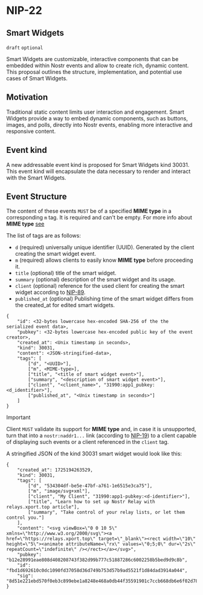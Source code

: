 NIP-22
======

Smart Widgets
-------------
`draft` `optional`

Smart Widgets are customizable, interactive components that can be embedded within Nostr events and allow to create rich, dynamic content. This proposal outlines the structure, implementation, and potential use cases of Smart Widgets.

## Motivation
Traditional static content limits user interaction and engagement. Smart Widgets provide a way to embed dynamic components, such as buttons, images, and polls, directly into Nostr events, enabling more interactive and responsive content.

## Event kind
A new addressable event kind is proposed for Smart Widgets kind 30031. This event kind will encapsulate the data necessary to render and interact with the Smart Widgets.

## Event Structure
The content of these events `MUST` be of a specified **MIME type** in a corresponding `m` tag. It is required and can't be empty. For more info about **MIME type** [see](https://developer.mozilla.org/en-US/docs/Web/HTTP/Basics_of_HTTP/MIME_types)

The list of tags are as follows:

- `d` (required) universally unique identifier (UUID). Generated by the client creating the smart widget event.
- `m` (required) allows clients to easily know **MIME type** before proceeding it.
- `title` (optional) title of the smart widget.
- `summary` (optional) description of the smart widget and its usage.
- `client` (optional) reference for the used client for creating the smart widget according to [NIP-89](../master/89.md).
- `published_at` (optional) Publishing time of the smart widget differs from the created_at for edited smart widgets.

```
{
	"id": <32-bytes lowercase hex-encoded SHA-256 of the the serialized event data>,
	"pubkey": <32-bytes lowercase hex-encoded public key of the event creator>,
	"created_at": <Unix timestamp in seconds>,
	"kind": 30031,
	"content": <JSON-stringified-data>,
	"tags": [
		["d", "<UUID>"],
		["m", <MIME-type>],
		["title", "<title of smart widget event>"],
		["summary", "<description of smart widget event>"],
		["client", "<client_name>", "31990:app1_pubkey:<d_identifier>"],
		["published_at", "<Unix timestamp in seconds>"]
	]
}
```

> [!IMPORTANT]
> Client `MUST` validate its support for **MIME type** and, in case it is unsupported, turn that into a `nostr:naddr1...` link (according to [NIP-19](../master/19.md)) to a client capable of displaying such events or a client referenced in the `client` tag.


A stringified JSON of the kind 30031 smart widget would look like this:
```
{
    "created_at": 1725194263529,
    "kind": 30031,
    "tags": [
        ["d", "534304df-be5e-47bf-a761-1e6515e3ca75"],
        ["m", "image/svg+xml"],
        ["client", "My Client", "31990:app1-pubkey:<d-identifier>"],
        ["title", "Learn how to set up Nostr Relay with relays.xport.top article"],
        ["summary", "Take control of your relay lists, or let them control you."]
    ],
    "content": "<svg viewBox=\"0 0 10 5\" xmlns=\"http://www.w3.org/2000/svg\"><a href=\"https://relays.xport.top\" target=\"_blank\"><rect width=\"10\" height=\"5\"><animate attributeName=\"rx\" values=\"0;5;0\" dur=\"2s\" repeatCount=\"indefinite\" /></rect></a></svg>",
    "pubkey": "b12e28991eae808d408208743f382d99b777c51887286c6002258b5bed9d9c8b",
    "id": "fbd1d692610c0dc1090fd37058d36d749b753d57b9ad5521f1d84dad3914a044",
    "sig": "8d51e221ebd570f0eb3c899ebe1a8248e468a0db44f35591901c7ccb668db6e6f02d787216eaae58dfdced41e6677f270467933cb36b67d6297417fcda09a60e"
}
```
